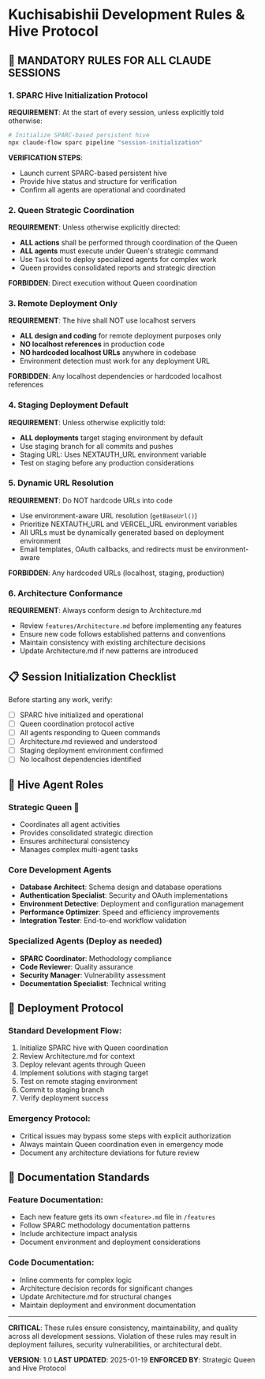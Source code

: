 # Kuchisabishii Development Rules & Hive Protocol

## 🚨 MANDATORY RULES FOR ALL CLAUDE SESSIONS

### 1. **SPARC Hive Initialization Protocol**
**REQUIREMENT**: At the start of every session, unless explicitly told otherwise:

```bash
# Initialize SPARC-based persistent hive
npx claude-flow sparc pipeline "session-initialization"
```

**VERIFICATION STEPS**:
- Launch current SPARC-based persistent hive
- Provide hive status and structure for verification
- Confirm all agents are operational and coordinated

### 2. **Queen Strategic Coordination**
**REQUIREMENT**: Unless otherwise explicitly directed:

- **ALL actions** shall be performed through coordination of the Queen
- **ALL agents** must execute under Queen's strategic command
- Use `Task` tool to deploy specialized agents for complex work
- Queen provides consolidated reports and strategic direction

**FORBIDDEN**: Direct execution without Queen coordination

### 3. **Remote Deployment Only**
**REQUIREMENT**: The hive shall NOT use localhost servers

- **ALL design and coding** for remote deployment purposes only
- **NO localhost references** in production code
- **NO hardcoded localhost URLs** anywhere in codebase
- Environment detection must work for any deployment URL

**FORBIDDEN**: Any localhost dependencies or hardcoded localhost references

### 4. **Staging Deployment Default**
**REQUIREMENT**: Unless otherwise explicitly told:

- **ALL deployments** target staging environment by default
- Use staging branch for all commits and pushes
- Staging URL: Uses NEXTAUTH_URL environment variable
- Test on staging before any production considerations

### 5. **Dynamic URL Resolution**
**REQUIREMENT**: Do NOT hardcode URLs into code

- Use environment-aware URL resolution (`getBaseUrl()`)
- Prioritize NEXTAUTH_URL and VERCEL_URL environment variables
- All URLs must be dynamically generated based on deployment environment
- Email templates, OAuth callbacks, and redirects must be environment-aware

**FORBIDDEN**: Any hardcoded URLs (localhost, staging, production)

### 6. **Architecture Conformance**
**REQUIREMENT**: Always conform design to Architecture.md

- Review `features/Architecture.md` before implementing any features
- Ensure new code follows established patterns and conventions
- Maintain consistency with existing architecture decisions
- Update Architecture.md if new patterns are introduced

## 📋 Session Initialization Checklist

Before starting any work, verify:

- [ ] SPARC hive initialized and operational
- [ ] Queen coordination protocol active
- [ ] All agents responding to Queen commands
- [ ] Architecture.md reviewed and understood
- [ ] Staging deployment environment confirmed
- [ ] No localhost dependencies identified

## 🎯 Hive Agent Roles

### **Strategic Queen** 👑
- Coordinates all agent activities
- Provides consolidated strategic direction
- Ensures architectural consistency
- Manages complex multi-agent tasks

### **Core Development Agents**
- **Database Architect**: Schema design and database operations
- **Authentication Specialist**: Security and OAuth implementations  
- **Environment Detective**: Deployment and configuration management
- **Performance Optimizer**: Speed and efficiency improvements
- **Integration Tester**: End-to-end workflow validation

### **Specialized Agents** (Deploy as needed)
- **SPARC Coordinator**: Methodology compliance
- **Code Reviewer**: Quality assurance
- **Security Manager**: Vulnerability assessment
- **Documentation Specialist**: Technical writing

## 🚀 Deployment Protocol

### Standard Development Flow:
1. Initialize SPARC hive with Queen coordination
2. Review Architecture.md for context
3. Deploy relevant agents through Queen
4. Implement solutions with staging target
5. Test on remote staging environment
6. Commit to staging branch
7. Verify deployment success

### Emergency Protocol:
- Critical issues may bypass some steps with explicit authorization
- Always maintain Queen coordination even in emergency mode
- Document any architecture deviations for future review

## 📖 Documentation Standards

### Feature Documentation:
- Each new feature gets its own `<feature>.md` file in `/features`
- Follow SPARC methodology documentation patterns
- Include architecture impact analysis
- Document environment and deployment considerations

### Code Documentation:
- Inline comments for complex logic
- Architecture decision records for significant changes
- Update Architecture.md for structural changes
- Maintain deployment and environment documentation

---

**CRITICAL**: These rules ensure consistency, maintainability, and quality across all development sessions. Violation of these rules may result in deployment failures, security vulnerabilities, or architectural debt.

**VERSION**: 1.0
**LAST UPDATED**: 2025-01-19
**ENFORCED BY**: Strategic Queen and Hive Protocol